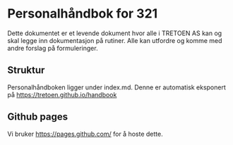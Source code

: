 # Personalhåndbok for 321

Dette dokumentet er et levende dokument hvor alle i TRETOEN AS kan og skal legge inn dokumentasjon på rutiner. Alle kan utfordre og komme med andre forslag på formuleringer. 

## Struktur
Personalhåndboken ligger under index.md. Denne er automatisk eksponert på https://tretoen.github.io/handbook

## Github pages

Vi bruker https://pages.github.com/ for å hoste dette. 
